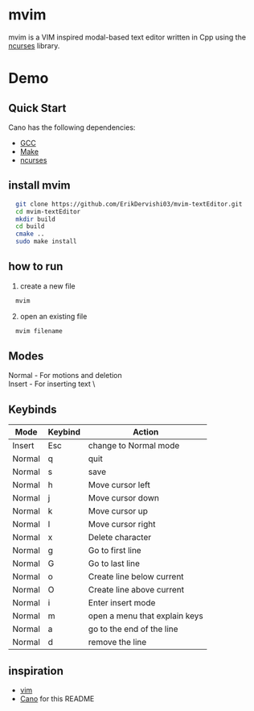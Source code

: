 # mvim
mvim is a VIM inspired modal-based text editor written in Cpp using the [ncurses](https://opensource.apple.com/source/old_ncurses/old_ncurses-1/ncurses/test/ncurses.c.auto.html) library. 

# Demo

## Quick Start
Cano has the following dependencies:
- [GCC](https://gcc.gnu.org/)
- [Make](https://www.gnu.org/software/make/)
- [ncurses](https://opensource.apple.com/source/old_ncurses/old_ncurses-1/ncurses/test/ncurses.c.auto.html)

## install mvim
```sh
  git clone https://github.com/ErikDervishi03/mvim-textEditor.git
  cd mvim-textEditor
  mkdir build
  cd build
  cmake ..
  sudo make install
```
## how to run
1. create a new file
```sh
  mvim
```

2. open an existing file
```sh
  mvim filename
```

## Modes
Normal - For motions and deletion \
Insert - For inserting text \

## Keybinds
|Mode  | Keybind        | Action                                          |
|------|----------------|-------------------------------------------------|
|Insert| Esc            | change to Normal mode                           |
|Normal| q              | quit                                            |
|Normal| s              | save                                            |
|Normal| h              | Move cursor left                                |
|Normal| j              | Move cursor down                                |
|Normal| k              | Move cursor up                                  |
|Normal| l              | Move cursor right                               |
|Normal| x              | Delete character                                |
|Normal| g              | Go to first line                                |
|Normal| G              | Go to last line                                 |
|Normal| o              | Create line below current                       |
|Normal| O              | Create line above current                       |
|Normal| i              | Enter insert mode                               |
|Normal| m              | open a menu that explain keys                   |
|Normal| a              | go to the end of the line                       |
|Normal| d              | remove the line                                 |

## inspiration
- [vim](https://github.com/vim/vim)
- [Cano](https://github.com/CobbCoding1/Cano?tab=readme-ov-file) for this README

